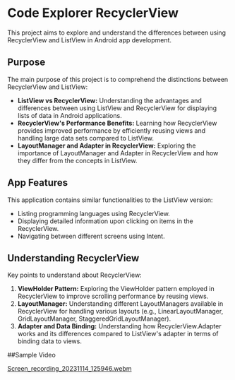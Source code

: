 # Code Explorer RecyclerView

This project aims to explore and understand the differences between using RecyclerView and ListView in Android app development.

## Purpose

The main purpose of this project is to comprehend the distinctions between RecyclerView and ListView:

- **ListView vs RecyclerView:** Understanding the advantages and differences between using ListView and RecyclerView for displaying lists of data in Android applications.
- **RecyclerView's Performance Benefits:** Learning how RecyclerView provides improved performance by efficiently reusing views and handling large data sets compared to ListView.
- **LayoutManager and Adapter in RecyclerView:** Exploring the importance of LayoutManager and Adapter in RecyclerView and how they differ from the concepts in ListView.

## App Features

This application contains similar functionalities to the ListView version:

- Listing programming languages using RecyclerView.
- Displaying detailed information upon clicking on items in the RecyclerView.
- Navigating between different screens using Intent.

## Understanding RecyclerView

Key points to understand about RecyclerView:

1. **ViewHolder Pattern:** Exploring the ViewHolder pattern employed in RecyclerView to improve scrolling performance by reusing views.
2. **LayoutManager:** Understanding different LayoutManagers available in RecyclerView for handling various layouts (e.g., LinearLayoutManager, GridLayoutManager, StaggeredGridLayoutManager).
3. **Adapter and Data Binding:** Understanding how RecyclerView.Adapter works and its differences compared to ListView's adapter in terms of binding data to views.

##Sample Video

[Screen_recording_20231114_125946.webm](https://github.com/erdemserhat/CodeExplorer-RecyclerView/assets/116950260/659b0c29-e762-47fa-a1d7-7a506993a018)
